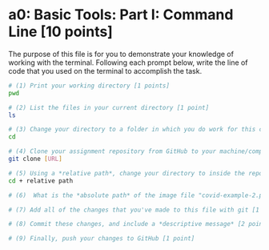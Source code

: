 # a0: Basic Tools: Part I: Command Line [10 points]

The purpose of this file is for you to demonstrate your knowledge of working with the terminal. Following each prompt below, write the line of code that you used on the terminal to accomplish the task.

```bash
# (1) Print your working directory [1 points]
pwd

# (2) List the files in your current directory [1 point]
ls

# (3) Change your directory to a folder in which you do work for this class (if you haven't created such a folder, please do so now — perhaps titled "INFO201") [1 point]
cd

# (4) Clone your assignment repository from GitHub to your machine/computer [1 point]
git clone [URL]

# (5) Using a *relative path*, change your directory to inside the repository you just cloned [1 point]
cd + relative path

# (6)  What is the *absolute path* of the image file "covid-example-2.png"? (You can answer the absolute path on your own computer, or the absolute path only within the GitHub repository) [1 points]

# (7) Add all of the changes that you've made to this file with git [1 point]

# (8) Commit these changes, and include a *descriptive message* [2 points]

# (9) Finally, push your changes to GitHub [1 point]

```
